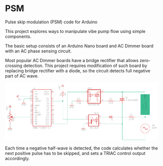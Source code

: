 # PSM
Pulse skip modulation (PSM) code for Arduino

This project explores ways to manipulate vibe pump flow using simple components. 

The basic setup consists of an Arduino Nano board and AC Dimmer board with an AC phase sensing circuit. 

Most popular AC Dimmer boards have a bridge rectifier that allows zero-crossing detection. 
This project requires modification of such board by replacing bridge rectifier with a diode, so the circuit detects full negative part of AC wave.

![Arduino_PSM_Schematic](https://github.com/banoz/banoz.github.io/blob/2faac361628262cd8dd6e8c73d1f20ef78227812/repository/img/Arduino_PSM_Schematic.png)

Each time a negative half-wave is detected, the code calculates whether the next positive pulse has to be skipped, and sets a TRIAC control output accordingly.

